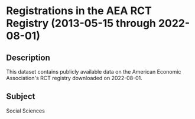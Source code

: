 # Registrations in the AEA RCT Registry (2013-05-15 through 2022-08-01)

## Description 
This dataset contains publicly available data on the American Economic Association's RCT registry downloaded on 2022-08-01.

## Subject
Social Sciences
